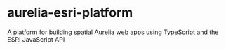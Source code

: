 # aurelia-esri-platform
A platform for building spatial Aurelia web apps using TypeScript and the ESRI JavaScript API

